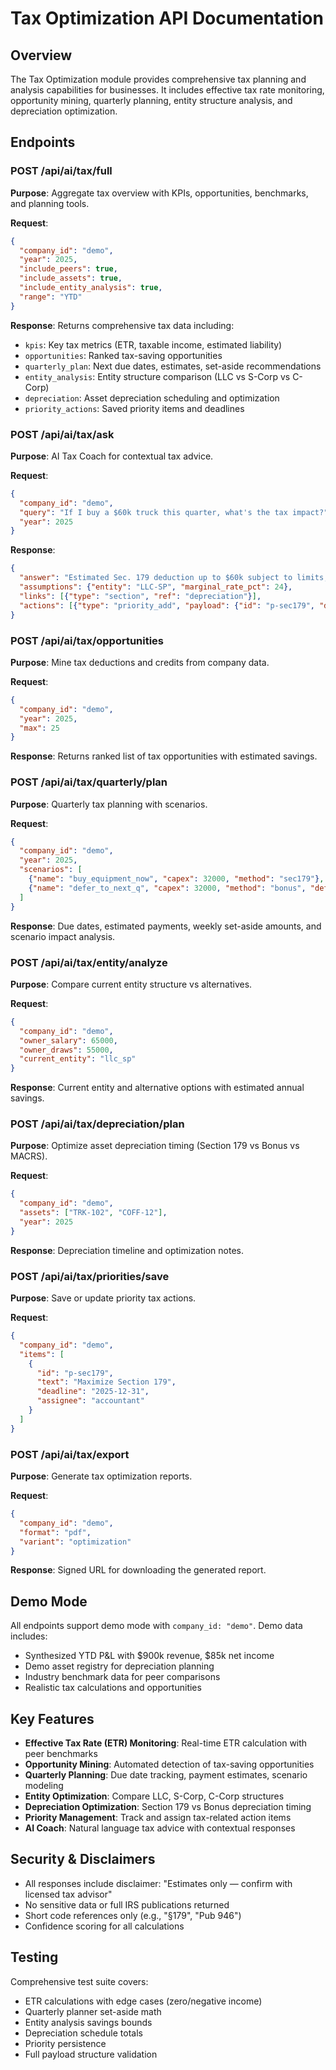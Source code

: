 # Tax Optimization API Documentation

## Overview
The Tax Optimization module provides comprehensive tax planning and analysis capabilities for businesses. It includes effective tax rate monitoring, opportunity mining, quarterly planning, entity structure analysis, and depreciation optimization.

## Endpoints

### POST /api/ai/tax/full
**Purpose**: Aggregate tax overview with KPIs, opportunities, benchmarks, and planning tools.

**Request**:
```json
{
  "company_id": "demo",
  "year": 2025,
  "include_peers": true,
  "include_assets": true,
  "include_entity_analysis": true,
  "range": "YTD"
}
```

**Response**: Returns comprehensive tax data including:
- `kpis`: Key tax metrics (ETR, taxable income, estimated liability)
- `opportunities`: Ranked tax-saving opportunities
- `quarterly_plan`: Next due dates, estimates, set-aside recommendations
- `entity_analysis`: Entity structure comparison (LLC vs S-Corp vs C-Corp)
- `depreciation`: Asset depreciation scheduling and optimization
- `priority_actions`: Saved priority items and deadlines

### POST /api/ai/tax/ask
**Purpose**: AI Tax Coach for contextual tax advice.

**Request**:
```json
{
  "company_id": "demo",
  "query": "If I buy a $60k truck this quarter, what's the tax impact?",
  "year": 2025
}
```

**Response**:
```json
{
  "answer": "Estimated Sec. 179 deduction up to $60k subject to limits; projected Q4 liability down ~$2.4k.",
  "assumptions": {"entity": "LLC-SP", "marginal_rate_pct": 24},
  "links": [{"type": "section", "ref": "depreciation"}],
  "actions": [{"type": "priority_add", "payload": {"id": "p-sec179", "deadline": "2025-12-31"}}]
}
```

### POST /api/ai/tax/opportunities
**Purpose**: Mine tax deductions and credits from company data.

**Request**:
```json
{
  "company_id": "demo",
  "year": 2025,
  "max": 25
}
```

**Response**: Returns ranked list of tax opportunities with estimated savings.

### POST /api/ai/tax/quarterly/plan
**Purpose**: Quarterly tax planning with scenarios.

**Request**:
```json
{
  "company_id": "demo",
  "year": 2025,
  "scenarios": [
    {"name": "buy_equipment_now", "capex": 32000, "method": "sec179"},
    {"name": "defer_to_next_q", "capex": 32000, "method": "bonus", "defer": true}
  ]
}
```

**Response**: Due dates, estimated payments, weekly set-aside amounts, and scenario impact analysis.

### POST /api/ai/tax/entity/analyze
**Purpose**: Compare current entity structure vs alternatives.

**Request**:
```json
{
  "company_id": "demo",
  "owner_salary": 65000,
  "owner_draws": 55000,
  "current_entity": "llc_sp"
}
```

**Response**: Current entity and alternative options with estimated annual savings.

### POST /api/ai/tax/depreciation/plan
**Purpose**: Optimize asset depreciation timing (Section 179 vs Bonus vs MACRS).

**Request**:
```json
{
  "company_id": "demo",
  "assets": ["TRK-102", "COFF-12"],
  "year": 2025
}
```

**Response**: Depreciation timeline and optimization notes.

### POST /api/ai/tax/priorities/save
**Purpose**: Save or update priority tax actions.

**Request**:
```json
{
  "company_id": "demo",
  "items": [
    {
      "id": "p-sec179",
      "text": "Maximize Section 179",
      "deadline": "2025-12-31",
      "assignee": "accountant"
    }
  ]
}
```

### POST /api/ai/tax/export
**Purpose**: Generate tax optimization reports.

**Request**:
```json
{
  "company_id": "demo",
  "format": "pdf",
  "variant": "optimization"
}
```

**Response**: Signed URL for downloading the generated report.

## Demo Mode
All endpoints support demo mode with `company_id: "demo"`. Demo data includes:
- Synthesized YTD P&L with $900k revenue, $85k net income
- Demo asset registry for depreciation planning
- Industry benchmark data for peer comparisons
- Realistic tax calculations and opportunities

## Key Features
- **Effective Tax Rate (ETR) Monitoring**: Real-time ETR calculation with peer benchmarks
- **Opportunity Mining**: Automated detection of tax-saving opportunities
- **Quarterly Planning**: Due date tracking, payment estimates, scenario modeling
- **Entity Optimization**: Compare LLC, S-Corp, C-Corp structures
- **Depreciation Optimization**: Section 179 vs Bonus depreciation timing
- **Priority Management**: Track and assign tax-related action items
- **AI Coach**: Natural language tax advice with contextual responses

## Security & Disclaimers
- All responses include disclaimer: "Estimates only — confirm with licensed tax advisor"
- No sensitive data or full IRS publications returned
- Short code references only (e.g., "§179", "Pub 946")
- Confidence scoring for all calculations

## Testing
Comprehensive test suite covers:
- ETR calculations with edge cases (zero/negative income)
- Quarterly planner set-aside math
- Entity analysis savings bounds
- Depreciation schedule totals
- Priority persistence
- Full payload structure validation